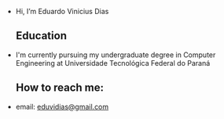 - Hi, I’m Eduardo Vinicius Dias
  
  ## Education
- I'm currently pursuing my undergraduate degree in Computer Engineering at Universidade Tecnológica Federal do Paraná

  ## How to reach me:
- email: eduvidias@gmail.com
<!---
ediasv/ediasv is a ✨ special ✨ repository because its `README.md` (this file) appears on your GitHub profile.
You can click the Preview link to take a look at your changes.
--->
